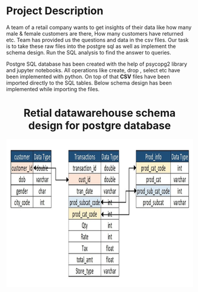 # Project Description
A team of a retail company wants to get insights of their data like how many male & female customers are there, How many customers have returned etc.
Team has provided us the questions and data in the csv files. Our task is to take these raw files into the postgre sql as well as implement the schema design. Run the SQL analysis to find the answer to queries.

Postgre SQL database has been created with the help of psycopg2 library and jupyter notebooks.
All operations like create, drop , select etc have been implemented with python.
On top of that **CSV** files have been imported directly to the SQL tables.
Below schema design has been implemented while importing the files.

#  <center>Retial datawarehouse schema design for postgre database</center>
<center>
<img style="float: center;height:400px;" src="Retail_Schema.jpg"><br><br>
</center>
